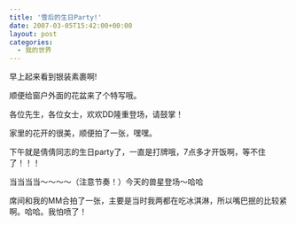 ```yaml
---
title: '雪后的生日Party!'
date: 2007-03-05T15:42:00+00:00
layout: post
categories:
  - 我的世界
---
```


早上起来看到银装素裹啊!

顺便给窗户外面的花盆来了个特写哦。


各位先生，各位女士，欢欢DD隆重登场，请鼓掌！
  <!--more-->

家里的花开的很美，顺便拍了一张，嘿嘿。


下午就是倩倩同志的生日party了，一直是打牌哦，7点多才开饭啊，等不住了！！！


当当当当～～～～（注意节奏！）今天的兽星登场～哈哈

席间和我的MM合拍了一张，主要是当时我两都在吃冰淇淋，所以嘴巴抿的比较紧啊。哈哈。我怕喷了！
